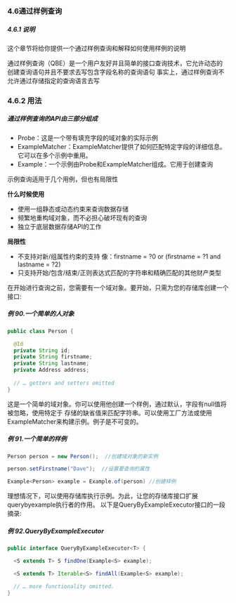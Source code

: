 ### 4.6通过样例查询
##### 4.6.1 说明
这个章节将给你提供一个通过样例查询和解释如何使用样例的说明

通过样例查询（QBE）是一个用户友好并且简单的接口查询技术，它允许动态的创建查询语句并且不要求去写包含字段名称的查询语句
事实上，通过样例查询不允许通过存储指定的查询语言去写

### 4.6.2 用法
##### 通过样例查询的API由三部分组成

- Probe：这是一个带有填充字段的域对象的实际示例
- ExampleMatcher：ExampleMatcher提供了如何匹配特定字段的详细信息。它可以在多个示例中重用。
- Example：一个示例由Probe和ExampleMatcher组成。它用于创建查询

示例查询适用于几个用例，但也有局限性

__什么时候使用__

- 使用一组静态或动态约束来查询数据存储
- 频繁地重构域对象，而不必担心破坏现有的查询
- 独立于底层数据存储API的工作

__局限性__

- 不支持对新/组属性约束的支持 像：firstname = ?0 or (firstname = ?1 and lastname = ?2)
- 只支持开始/包含/结束/正则表达式匹配的字符串和精确匹配的其他财产类型

在开始进行查询之前，您需要有一个域对象。要开始，只需为您的存储库创建一个接口:

##### 例 90.一个简单的人对象
~~~java
public class Person {

  @Id
  private String id;
  private String firstname;
  private String lastname;
  private Address address;
  
  // … getters and setters omitted
}
~~~
这是一个简单的域对象。你可以使用他创建一个样例，通过默认，字段有null值将被忽略，使用特定于
存储的缺省值来匹配字符串。可以使用工厂方法或使用ExampleMatcher来构建示例。例子是不可变的。

##### 例 91.一个简单的样例
~~~java
Person person = new Person();  //创建域对象的新实例

person.setFirstname("Dave");  //设置要查询的属性

Example<Person> example = Example.of(person) //创建样例

~~~

理想情况下，可以使用存储库执行示例。为此，让您的存储库接口扩展querybyexample执行者的作用。
以下是QueryByExampleExecutor接口的一段摘录:

##### 例 92.QueryByExampleExecutor
~~~java
public interface QueryByExampleExecutor<T> {

  <S extends T> S findOne(Example<S> example);

  <S extends T> Iterable<S> findAll(Example<S> example);

  // … more functionality omitted.
}
~~~